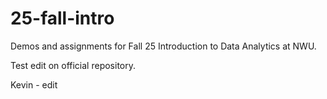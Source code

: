 # 25-fall-intro
Demos and assignments for Fall 25 Introduction to Data Analytics at NWU.

Test edit on official repository.

Kevin - edit
